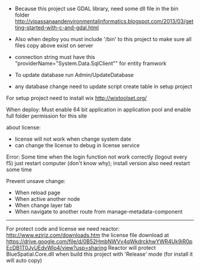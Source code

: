 ﻿- Because this project use GDAL library, need some dll file in the bin folder
http://vipassanaandenvironmentalinformatics.blogspot.com/2013/03/getting-started-with-c-and-gdal.html

- Also when deploy you must include '/bin' to this project to make sure all files copy above exist on server


- connection string must have this "providerName="System.Data.SqlClient"" for entity framwork
- To update database run Admin/UpdateDatabase
- any database change need to update script create table in setup project

For setup project need to install wix http://wixtoolset.org/

When deploy: 
Must enable 64 bit application in application pool and enable full folder permission for this site


about license:
- license will not work when change system date
- can change the license to debug in license service

Error:
Some time when the login function not work correctly (logout every f5) just restart computer (don't know why); install version also need restart some time

Prevent unsave change:
- When reload page
- When active another node
- When change layer tab
- When navigate to another route from manage-metadata-component

-------------------------
For protect code and license we need reactor: http://www.eziriz.com/downloads.htm
the license file download at https://drive.google.com/file/d/0B52HmbNWVv4qWkdrckhwYWR4Uk9iR0pEcDB1T0JyUEdvWlo4/view?usp=sharing
Reactor will protect BlueSpatial.Core.dll when build this project with 'Release' mode (for install it will auto copy)
